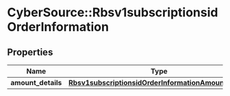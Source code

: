 # CyberSource::Rbsv1subscriptionsidOrderInformation

## Properties
Name | Type | Description | Notes
------------ | ------------- | ------------- | -------------
**amount_details** | [**Rbsv1subscriptionsidOrderInformationAmountDetails**](Rbsv1subscriptionsidOrderInformationAmountDetails.md) |  | [optional] 


